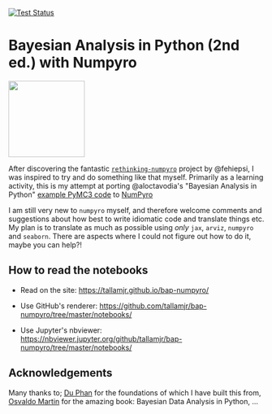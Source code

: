 [![Test Status](https://github.com/tallamjr/bap-numpyro/workflows/CI/badge.svg)](https://github.com/tallamjr/bap-numpyro/actions)

# Bayesian Analysis in Python (2nd ed.) with Numpyro

<img src="https://static.packt-cdn.com/products/9781789341652/cover/9781789341652-original.png" width="150">

After discovering the fantastic
[`rethinking-numpyro`](https://fehiepsi.github.io/rethinking-numpyro/) project by @fehiepsi, I was
inspired to try and do something like that myself. Primarily as a learning activity, this is my
attempt at porting @aloctavodia's "Bayesian Analysis in Python" [example PyMC3 code](https://github.com/aloctavodia/BAP) to [NumPyro](https://github.com/pyro-ppl/numpyro)

I am still very new to `numpyro` myself, and therefore welcome comments and suggestions about how
best to write idiomatic code and translate things etc. My plan is to translate as much as possible
using _only_ `jax`, `arviz`, `numpyro` and `seaborn`.  There are aspects where I could not figure
out how to do it, maybe you can help?!

## How to read the notebooks

+ Read on the site: https://tallamjr.github.io/bap-numpyro/

+ Use GitHub's renderer: https://github.com/tallamjr/bap-numpyro/tree/master/notebooks/

+ Use Jupyter's nbviewer: https://nbviewer.jupyter.org/github/tallamjr/bap-numpyro/tree/master/notebooks/

## Acknowledgements

Many thanks to; [Du Phan](https://github.com/fehiepsi) for the foundations of which I have built
this from, [Osvaldo Martin](https://github.com/aloctavodia) for the amazing book: Bayesian Data
Analysis in Python, ...
